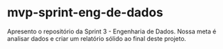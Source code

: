# mvp-sprint-eng-de-dados
Apresento o repositório da Sprint 3 - Engenharia de Dados. Nossa meta é analisar dados e criar um relatório sólido ao final deste projeto.
